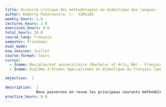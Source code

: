 ```yaml
---
title: Histoire critique des méthodologies en didactique des langues
author: Roberto Paternostro  \-  32M1104
weekly_hours: 2.0
lectures_hours: 2.0
exercices_hours: 0.0
total_hours: 28.0
course_lang: français
semester: Printemps
eval_mode: 
exa_session: Juillet
course_format: Cours
cursus:
  - {name: Baccalauréat universitaire (Bachelor of Arts, BA) - Français langue étrangère, type: N/A, credits: \-}
  - {name: Diplôme d'Etudes Spécialisées en didactique du français langue étrangère, type: N/A, credits: \-}

objective:  |
            
description:  |
              Nous passerons en revue les principaux courants méthodologiques qui ont marqué lévolution de la didactique des langues du XIXe siècle à nos jours. Nous chercherons à en comprendre les caractéristiques dominantes tout en les situant dans le contexte socio-culturel et en analysant leur lien avec les théories linguistiques et psychologiques qui en ont accompagné le développement.
practice_hours: 0.0
---
```

